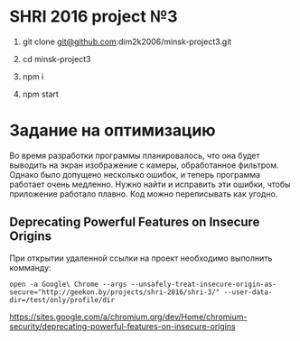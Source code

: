# SHRI 2016 project №3
1. git clone git@github.com:dim2k2006/minsk-project3.git

2. cd minsk-project3

3. npm i

4. npm start

Задание на оптимизацию
======================

Во время разработки программы планировалось, что она будет выводить на экран изображение с камеры, обработанное фильтром. 
Однако было допущено несколько ошибок, и теперь программа работает очень медленно. Нужно найти и исправить эти ошибки, 
чтобы приложение работало плавно. Код можно переписывать как угодно.

Deprecating Powerful Features on Insecure Origins
--------------

При открытии удаленной ссылки на проект необходимо выполнить комманду:
 
```
open -a Google\ Chrome --args --unsafely-treat-insecure-origin-as-secure="http://geekon.by/projects/shri-2016/shri-3/" --user-data-dir=/test/only/profile/dir
```

https://sites.google.com/a/chromium.org/dev/Home/chromium-security/deprecating-powerful-features-on-insecure-origins